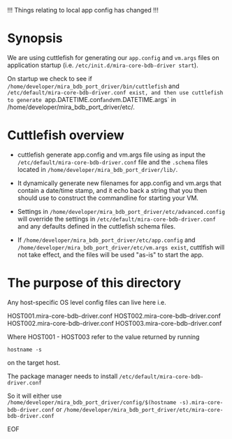 !!! Things relating to local app config has changed !!!

Synopsis
========
We are using cuttlefish for generating our `app.config` and `vm.args` files on application startup (i.e. `/etc/init.d/mira-core-bdb-driver start`).

On startup we check to see if `/home/developer/mira_bdb_port_driver/bin/cuttlefish` and `/etc/default/mira-core-bdb-driver.conf exist, and then use cuttlefish to generate `app.DATETIME.conf` and `vm.DATETIME.args` in /home/developer/mira_bdb_port_driver/etc/.

Cuttlefish overview
========

* cuttlefish generate app.config and vm.args file using as input the `/etc/default/mira-core-bdb-driver.conf` file and the `.schema` files located in `/home/developer/mira_bdb_port_driver/lib/`.

* It dynamically generate new filenames for app.config and vm.args that contain a date/time stamp, and it echo back a string that you then should use to construct the commandline for starting your VM.

* Settings in `/home/developer/mira_bdb_port_driver/etc/advanced.config` will override the settings in `/etc/default/mira-core-bdb-driver.conf` and any defaults defined in the cuttlefish schema files.

* If `/home/developer/mira_bdb_port_driver/etc/app.config` and `/home/developer/mira_bdb_port_driver/etc/vm.args exist`, cuttlfish will not take effect, and the files will be used "as-is" to start the app. 

The purpose of this directory
=========

Any host-specific OS level config files can live here i.e.

HOST001.mira-core-bdb-driver.conf
HOST002.mira-core-bdb-driver.conf
HOST002.mira-core-bdb-driver.conf
HOST003.mira-core-bdb-driver.conf

Where HOST001 - HOST003 refer to the value returned by running 
```
hostname -s
```
on the target host.

The package manager needs to install `/etc/default/mira-core-bdb-driver.conf`

So it will either use `/home/developer/mira_bdb_port_driver/config/$(hostname -s).mira-core-bdb-driver.conf` or `/home/developer/mira_bdb_port_driver/etc/mira-core-bdb-driver.conf`

EOF
